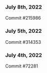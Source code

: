 ### July 8th, 2022

Commit #215986

### July 5th, 2022

Commit #314353


### July 4th, 2022

Commit #72281
